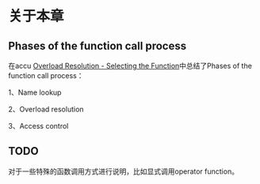 # 关于本章



## Phases of the function call process

在accu [Overload Resolution - Selecting the Function](https://accu.org/journals/overload/13/66/kilpelainen_268/)中总结了Phases of the function call process：

1、Name lookup

2、Overload resolution

3、Access control

## TODO
对于一些特殊的函数调用方式进行说明，比如显式调用operator function。
